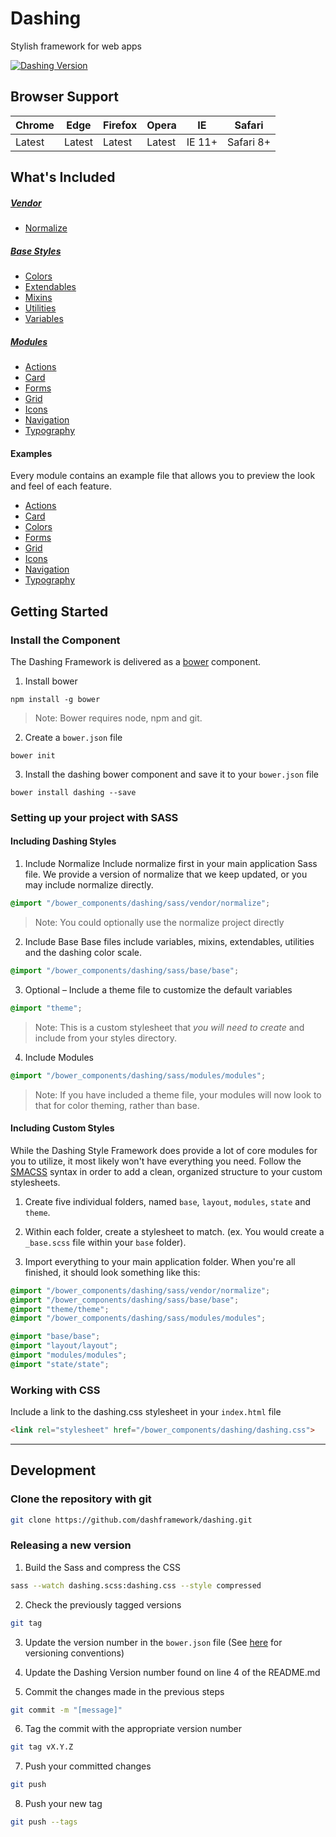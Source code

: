 # Dashing
Stylish framework for web apps

[![Dashing Version](https://img.shields.io/badge/Version-0.3.4--beta-green.svg)]()

## Browser Support

| Chrome | Edge | Firefox | Opera | IE | Safari |
|--------|------|---------|-------|----|--------|
| Latest | Latest | Latest | Latest | IE 11+ | Safari 8+ |


## What's Included

##### [Vendor](https://github.com/dashframework/dashing/tree/develop/sass/vendor)

* [Normalize](https://github.com/dashframework/dashing/tree/develop/sass/vendor)

##### [Base Styles](https://github.com/dashframework/dashing/tree/develop/sass/base)

* [Colors](https://github.com/dashframework/dashing/tree/develop/sass/base/colors)
* [Extendables](https://github.com/dashframework/dashing/tree/develop/sass/base/extendables)
* [Mixins](https://github.com/dashframework/dashing/tree/develop/sass/base/mixins)
* [Utilities](https://github.com/dashframework/dashing/tree/develop/sass/base/utilities)
* [Variables](https://github.com/dashframework/dashing/tree/develop/sass/base/variables)

##### [Modules](https://github.com/dashframework/dashing/tree/develop/sass/modules)

* [Actions](https://github.com/dashframework/dashing/tree/develop/sass/modules/actions)
* [Card](https://github.com/dashframework/dashing/tree/develop/sass/modules/card)
* [Forms](https://github.com/dashframework/dashing/tree/develop/sass/modules/forms)
* [Grid](https://github.com/dashframework/dashing/tree/develop/sass/modules/grid)
* [Icons](https://github.com/dashframework/dashing/tree/develop/sass/modules/icons)
* [Navigation](https://github.com/dashframework/dashing/tree/develop/sass/modules/navigation)
* [Typography](https://github.com/dashframework/dashing/tree/develop/sass/modules/typography)

#### Examples

Every module contains an example file that allows you to preview the look and feel of each feature.

* [Actions](http://dashframework.github.io/dashing/sass/modules/actions/example.html)
* [Card](http://dashframework.github.io/dashing/sass/modules/card/example.html)
* [Colors](http://dashframework.github.io/dashing/sass/base/colors/example/example.html)
* [Forms](http://dashframework.github.io/dashing/sass/modules/forms/example.html)
* [Grid](http://dashframework.github.io/dashing/sass/modules/grid/example.html)
* [Icons](http://dashframework.github.io/dashing/sass/modules/icons/example.html)
* [Navigation](http://dashframework.github.io/dashing/sass/modules/navigation/example/example-1.html)
* [Typography](http://dashframework.github.io/dashing/sass/modules/typography/example.html)


## Getting Started

### Install the Component

The Dashing Framework is delivered as a [bower](bower.io) component.

1. Install bower
  ```grunt
  npm install -g bower
  ```

  >Note: Bower requires node, npm and git.

2. Create a `bower.json` file
  ```grunt
  bower init
  ```

3. Install the dashing bower component and save it to your `bower.json` file
  ```grunt
  bower install dashing --save
  ```

### Setting up your project with SASS

#### Including Dashing Styles

1. Include Normalize
  Include normalize first in your main application Sass file. We provide a version of normalize that we keep updated, or you may include normalize directly.
  ```scss
  @import "/bower_components/dashing/sass/vendor/normalize";
  ```
  > Note: You could optionally use the normalize project directly

2. Include Base
  Base files include variables, mixins, extendables, utilities and the dashing color scale.
  ```scss
  @import "/bower_components/dashing/sass/base/base";
  ```

3. Optional – Include a theme file to customize the default variables
  ```scss
  @import "theme";
  ```
  > Note: This is a custom stylesheet that *you will need to create* and include from your styles directory.

4. Include Modules
  ```scss
  @import "/bower_components/dashing/sass/modules/modules";
  ```
  > Note: If you have included a theme file, your modules will now look to that for color theming, rather than base.

#### Including Custom Styles

While the Dashing Style Framework does provide a lot of core modules for you to utilize, it most likely won't have everything you need. Follow the [SMACSS](https://smacss.com/) syntax in order to add a clean, organized structure to your custom stylesheets.

1. Create five individual folders, named `base`, `layout`, `modules`, `state` and `theme`.

2. Within each folder, create a stylesheet to match. (ex. You would create a `_base.scss` file within your `base` folder).

3. Import everything to your main application folder. When you're all finished, it should look something like this:

```scss
@import "/bower_components/dashing/sass/vendor/normalize";
@import "/bower_components/dashing/sass/base/base";
@import "theme/theme";
@import "/bower_components/dashing/sass/modules/modules";

@import "base/base";
@import "layout/layout";
@import "modules/modules";
@import "state/state";
```


### Working with CSS

Include a link to the dashing.css stylesheet in your `index.html` file

```html
<link rel="stylesheet" href="/bower_components/dashing/dashing.css">
```

*****

## Development

### Clone the repository with git

```bash
git clone https://github.com/dashframework/dashing.git
```

### Releasing a new version

1. Build the Sass and compress the CSS
  ```bash
  sass --watch dashing.scss:dashing.css --style compressed
  ```

2. Check the previously tagged versions
  ```bash
  git tag
  ```

3. Update the version number in the `bower.json` file (See [here](http://semver.org/) for versioning conventions)

4. Update the Dashing Version number found on line 4 of the README.md

5. Commit the changes made in the previous steps
  ```bash
  git commit -m "[message]"
  ```

6. Tag the commit with the appropriate version number
  ```bash
  git tag vX.Y.Z
  ```

7. Push your committed changes
  ```bash
  git push
  ```

8. Push your new tag
  ```bash
  git push --tags
  ```
